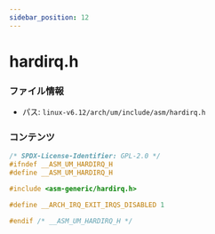 ```yaml
---
sidebar_position: 12
---
```

# hardirq.h

### ファイル情報

- パス: `linux-v6.12/arch/um/include/asm/hardirq.h`

### コンテンツ

```h
/* SPDX-License-Identifier: GPL-2.0 */
#ifndef __ASM_UM_HARDIRQ_H
#define __ASM_UM_HARDIRQ_H

#include <asm-generic/hardirq.h>

#define __ARCH_IRQ_EXIT_IRQS_DISABLED 1

#endif /* __ASM_UM_HARDIRQ_H */

```
